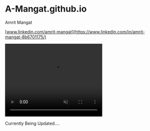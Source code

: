# A-Mangat.github.io
Amrit Mangat

[www.linkedin.com/amrit-mangat](https://www.linkedin.com/in/amrit-mangat-8b6701175/)

<video width="320" height="240" controls loop = "" muted = "" autoplay = "">
  <source src = "https://github.com/A-Mangat/A-Mangat.github.io/raw/main/Intruder_Alert_Video.mov">
</video>


Currently Being Updated....

